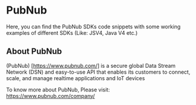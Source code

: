 # PubNub

Here, you can find the PubNub SDKs code snippets with some working examples of different SDKs (Like: JSV4, Java V4 etc.) 


About PubNub
------------

(PubNub) [https://www.pubnub.com/] is a secure global Data Stream Network (DSN) and easy-to-use API that enables its customers to connect, scale, and manage realtime applications and IoT devices

To know more about PubNub, Please visit: https://www.pubnub.com/company/

